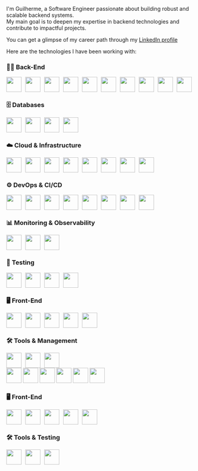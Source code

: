 I'm Guilherme, a Software Engineer passionate about building robust and scalable backend systems.  
My main goal is to deepen my expertise in backend technologies and contribute to impactful projects.

You can get a glimpse of my career path through my [LinkedIn profile](https://www.linkedin.com/in/guilherme-soares-0842a9183/)

Here are the technologies I have been working with:

### 🧑‍💻 Back-End
<div style="display:flex; flex-wrap:wrap; gap:10px; align-items:center;">
  <img src="https://skillicons.dev/icons?i=go&theme=dark" width="40" />
  <img src="https://skillicons.dev/icons?i=java&theme=dark" width="40" />
  <img src="https://skillicons.dev/icons?i=spring&theme=dark" width="40" />
  <img src="https://skillicons.dev/icons?i=python&theme=dark" width="40" />
  <img src="https://skillicons.dev/icons?i=php&theme=dark" width="40" />
  <img src="https://skillicons.dev/icons?i=laravel&theme=dark" width="40" />
  <img src="https://skillicons.dev/icons?i=nodejs&theme=dark" width="40" />
  <img src="https://skillicons.dev/icons?i=kafka&theme=dark" width="40" />
  <img src="https://skillicons.dev/icons?i=rabbitmq&theme=dark" width="40" />
  <img src="https://skillicons.dev/icons?i=graphql&theme=dark" width="40" />
</div>

### 🗄️ Databases
<div style="display:flex; flex-wrap:wrap; gap:10px; align-items:center;">
  <img src="https://skillicons.dev/icons?i=postgresql&theme=dark" width="40" />
  <img src="https://skillicons.dev/icons?i=mysql&theme=dark" width="40" />
  <img src="https://skillicons.dev/icons?i=mongodb&theme=dark" width="40" />
  <img src="https://skillicons.dev/icons?i=redis&theme=dark" width="40" />
</div>

### ☁️ Cloud & Infrastructure
<div style="display:flex; flex-wrap:wrap; gap:10px; align-items:center;">
  <img src="https://skillicons.dev/icons?i=aws&theme=dark" width="40" />
  <img src="https://skillicons.dev/icons?i=terraform&theme=dark" width="40" />
  <img src="https://img.shields.io/badge/CloudFormation-FF9900?style=for-the-badge&logo=amazonwebservices&logoColor=white" height="40" />
  <img src="https://img.shields.io/badge/Lambda-FF9900?style=for-the-badge&logo=awslambda&logoColor=white" height="40" />
  <img src="https://img.shields.io/badge/EC2-FF9900?style=for-the-badge&logo=amazonec2&logoColor=white" height="40" />
  <img src="https://img.shields.io/badge/S3-569A31?style=for-the-badge&logo=amazons3&logoColor=white" height="40" />
  <img src="https://img.shields.io/badge/RDS-527FFF?style=for-the-badge&logo=amazonrds&logoColor=white" height="40" />
  <img src="https://img.shields.io/badge/VPC-FF9900?style=for-the-badge&logo=amazonwebservices&logoColor=white" height="40" />
</div>

### ⚙️ DevOps & CI/CD
<div style="display:flex; flex-wrap:wrap; gap:10px; align-items:center;">
  <img src="https://skillicons.dev/icons?i=docker&theme=dark" width="40" />
  <img src="https://skillicons.dev/icons?i=kubernetes&theme=dark" width="40" />
  <img src="https://skillicons.dev/icons?i=linux&theme=dark" width="40" />
  <img src="https://skillicons.dev/icons?i=bash&theme=dark" width="40" />
  <img src="https://skillicons.dev/icons?i=nginx&theme=dark" width="40" />
  <img src="https://skillicons.dev/icons?i=github&theme=dark" width="40" />
  <img src="https://skillicons.dev/icons?i=gitlab&theme=dark" width="40" />
  <img src="https://img.shields.io/badge/Bitbucket-0052CC?style=for-the-badge&logo=bitbucket&logoColor=white" height="40" />
</div>

### 📊 Monitoring & Observability
<div style="display:flex; flex-wrap:wrap; gap:10px; align-items:center;">
  <img src="https://skillicons.dev/icons?i=grafana&theme=dark" width="40" />
  <img src="https://img.shields.io/badge/CloudWatch-FF4F8B?style=for-the-badge&logo=amazoncloudwatch&logoColor=white" height="40" />
  <img src="https://img.shields.io/badge/Zabbix-CC2936?style=for-the-badge&logo=zabbix&logoColor=white" height="40" />
</div>

### 🧪 Testing
<div style="display:flex; flex-wrap:wrap; gap:10px; align-items:center;">
  <img src="https://img.shields.io/badge/JUnit-25A162?style=for-the-badge&logo=junit5&logoColor=white" height="40" />
  <img src="https://img.shields.io/badge/Mockito-78C143?style=for-the-badge&logoColor=white" height="40" />
  <img src="https://img.shields.io/badge/PHPUnit-366488?style=for-the-badge&logo=php&logoColor=white" height="40" />
  <img src="https://img.shields.io/badge/Pytest-0A9EDC?style=for-the-badge&logo=pytest&logoColor=white" height="40" />
</div>

### 🖥️ Front-End
<div style="display:flex; flex-wrap:wrap; gap:10px; align-items:center;">
  <img src="https://skillicons.dev/icons?i=react&theme=dark" width="40" />
  <img src="https://skillicons.dev/icons?i=vue&theme=dark" width="40" />
  <img src="https://skillicons.dev/icons?i=angular&theme=dark" width="40" />
  <img src="https://skillicons.dev/icons?i=javascript&theme=dark" width="40" />
  <img src="https://skillicons.dev/icons?i=typescript&theme=dark" width="40" />
</div>

### 🛠️ Tools & Management
<div style="display:flex; flex-wrap:wrap; gap:10px; align-items:center;">
  <img src="https://skillicons.dev/icons?i=postman&theme=dark" width="40" />
  <img src="https://skillicons.dev/icons?i=git&theme=dark" width="40" />
  <img src="https://img.shields.io/badge/Jira-0052CC?style=for-the-badge&logo=jira&logoColor=white" height="40" />
</div>
  <img src="https://skillicons.dev/icons?i=linux&theme=dark" width="40" />
  <img src="https://skillicons.dev/icons?i=bash&theme=dark" width="40" />
  <img src="https://skillicons.dev/icons?i=nginx&theme=dark" width="40" />
  <img src="https://skillicons.dev/icons?i=grafana&theme=dark" width="40" />
  <img src="https://skillicons.dev/icons?i=github&theme=dark" width="40" />
  <img src="https://skillicons.dev/icons?i=gitlab&theme=dark" width="40" />
</div>

### 🖥️ Front-End
<div style="display:flex; flex-wrap:wrap; gap:10px;">
  <img src="https://skillicons.dev/icons?i=react&theme=dark" width="40" />
  <img src="https://skillicons.dev/icons?i=vue&theme=dark" width="40" />
  <img src="https://skillicons.dev/icons?i=angular&theme=dark" width="40" />
  <img src="https://skillicons.dev/icons?i=javascript&theme=dark" width="40" />
  <img src="https://skillicons.dev/icons?i=typescript&theme=dark" width="40" />
</div>

### 🛠️ Tools & Testing
<div style="display:flex; flex-wrap:wrap; gap:10px;">
  <img src="https://skillicons.dev/icons?i=postman&theme=dark" width="40" />
  <img src="https://skillicons.dev/icons?i=git&theme=dark" width="40" />
  <img src="https://skillicons.dev/icons?i=jest&theme=dark" width="40" />
</div>